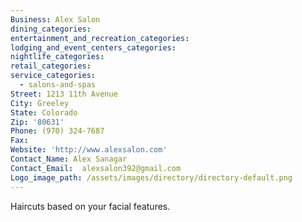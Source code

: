 ```yaml
---
Business: Alex Salon
dining_categories:
entertainment_and_recreation_categories:
lodging_and_event_centers_categories:
nightlife_categories:
retail_categories:
service_categories:
  - salons-and-spas
Street: 1213 11th Avenue
City: Greeley
State: Colorado
Zip: '80631'
Phone: (970) 324-7687
Fax:
Website: 'http://www.alexsalon.com'
Contact_Name: Alex Sanagar
Contact_Email:  alexsalon392@gmail.com
Logo_image_path: /assets/images/directory/directory-default.png
---
```



Haircuts based on your facial features.